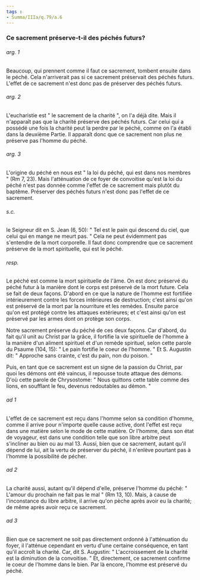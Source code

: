 ```yaml
---
tags : 
- Summa/IIIa/q.79/a.6
---
```


### Ce sacrement préserve-t-il des péchés futurs?

###### arg. 1
Beaucoup, qui prennent comme il faut ce sacrement, tombent ensuite dans le péché. Cela n'arriverait pas si ce sacrement préservait des péchés futurs. L'effet de ce sacrement n'est donc pas de préserver des péchés futurs. 

###### arg. 2
L'eucharistie est " le sacrement de la charité ", on l'a déjà dite. Mais il n'apparaît pas que la charité préserve des péchés futurs. Car celui qui a possédé une fois la charité peut la perdre par le péché, comme on l'a établi dans la deuxième Partie. Il apparaît donc que ce sacrement non plus ne préserve pas l'homme du péché. 

###### arg. 3
L'origine du péché en nous est " la loi du péché, qui est dans nos membres " (Rm 7, 23). Mais l'atténuation de ce foyer de convoitise qu'est la loi du péché n'est pas donnée comme l'effet de ce sacrement mais plutôt du baptême. Préserver des péchés futurs n'est donc pas l'effet de ce sacrement. 

###### s.c.
le Seigneur dit en S. Jean (6, 50): " Tel est le pain qui descend du ciel, que celui qui en mange ne meurt pas. " Cela ne peut évidemment pas s'entendre de la mort corporelle. Il faut donc comprendre que ce sacrement préserve de la mort spirituelle, qui est le péché. 

###### resp.
Le péché est comme la mort spirituelle de l'âme. On est donc préservé du péché futur à la manière dont le corps est préservé de la mort future. Cela se fait de deux façons. D'abord en ce que la nature de l'homme est fortifiée intérieurement contre les forces intérieures de destruction; c'est ainsi qu'on est préservé de la mort par la nourriture et les remèdes. Ensuite parce qu'on est protégé contre les attaques extérieures; et c'est ainsi qu'on est préservé par les armes dont on protège son corps. 

Notre sacrement préserve du péché de ces deux façons. Car d'abord, du fait qu'il unit au Christ par la grâce, il fortifie la vie spirituelle de l'homme à la manière d'un aliment spirituel et d'un remède spirituel, selon cette parole du Psaume (104, 15): " Le pain fortifie le coeur de l'homme. " Et S. Augustin dit: " Approche sans crainte, c'est du pain, non du poison. " 

Puis, en tant que ce sacrement est un signe de la passion du Christ, par quoi les démons ont été vaincus, il repousse toute attaque des démons. D'où cette parole de Chrysostome: " Nous quittons cette table comme des lions, en soufflant le feu, devenus redoutables au démon. " 

###### ad 1
L'effet de ce sacrement est reçu dans l'homme selon sa condition d'homme, comme il arrive pour n'importe quelle cause active, dont l'effet est reçu dans une matière selon le mode de cette matière. Or l'homme, dans son état de voyageur, est dans une condition telle que son libre arbitre peut s'incliner au bien ou au mal 13. Aussi, bien que ce sacrement, autant qu'il dépend de lui, ait la vertu de préserver du péché, il n'enlève pourtant pas à l'homme la possibilité de pécher. 

###### ad 2
La charité aussi, autant qu'il dépend d'elle, préserve l'homme du péché: " L'amour du prochain ne fait pas le mal " (Rm 13, 10). Mais, à cause de l'inconstance du libre arbitre, il arrive qu'on pèche après avoir eu la charité; de même après avoir reçu ce sacrement. 

###### ad 3
Bien que ce sacrement ne soit pas directement ordonné à l'atténuation du foyer, il l'atténue cependant en vertu d'une certaine conséquence, en tant qu'il accroît la charité. Car, dit S. Augustin: " L'accroissement de la charité est la diminution de la convoitise. " Et, directement, ce sacrement confirme le coeur de l'homme dans le bien. Par là encore, l'homme est préservé du péché. 

